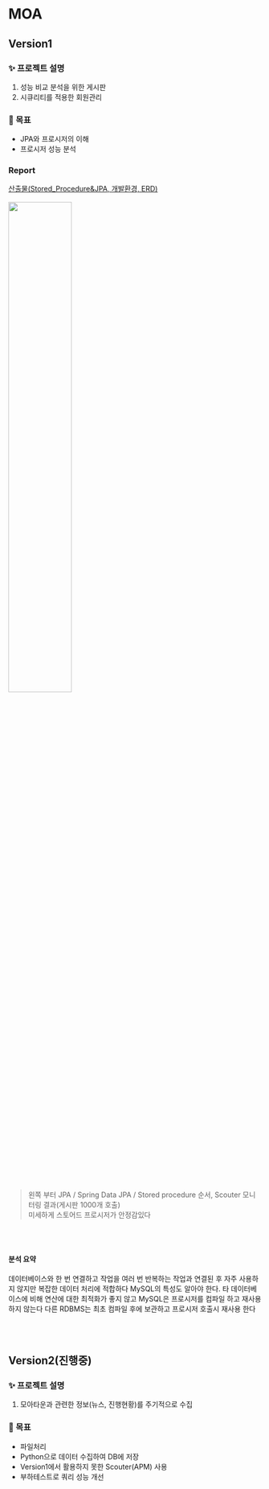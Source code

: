 # MOA




## Version1

### ✨ 프로젝트 설명
1. 성능 비교 분석을 위한 게시판
2. 시큐리티를 적용한 회원관리

### 📌 목표
- JPA와 프로시저의 이해
- 프로시저 성능 분석


### Report
[산출물(Stored_Procedure&JPA, 개발환경, ERD)]  
<br>
<img src="https://github.com/MOA-NEWS/moa/assets/98940420/02f73055-55c4-4e82-abfd-cb4d71703561" width="50%" height="50%">  
> 왼쪽 부터 JPA /	Spring Data JPA	/ Stored procedure 순서, Scouter 모니터링 결과(게시판 1000개 호출)<br>
> 미세하게 스토어드 프로시저가 안정감있다  

<br><br>

#### 분석 요약
데이터베이스와 한 번 연결하고 작업을 여러 번 반복하는 작업과
연결된 후 자주 사용하지 않지만 복잡한 데이터 처리에 적합하다
MySQL의 특성도 알아야 한다. 타 데이터베이스에 비해 연산에 대한 최적화가 좋지 않고
MySQL은 프로시저를 컴파일 하고 재사용하지 않는다
다른 RDBMS는 최초 컴파일 후에 보관하고 프로시저 호출시 재사용 한다



<br><br>


## Version2(진행중)

### ✨ 프로젝트 설명
1. 모아타운과 관련한 정보(뉴스, 진행현황)를 주기적으로 수집

### 📌 목표
- 파일처리
- Python으로 데이터 수집하여 DB에 저장
- Version1에서 활용하지 못한 Scouter(APM) 사용
- 부하테스트로 쿼리 성능 개선














[산출물(Stored_Procedure&JPA, 개발환경, ERD)]: https://github.com/MOA-NEWS/moa/tree/master/Version1_report
